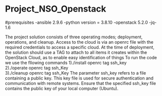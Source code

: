 # Project_NSO_Openstack
#prerequisites
-ansible 2.9.6
-python version = 3.8.10
-openstack 5.2.0 
-jq-1.6

The project solution consists of three operating modes; deployment, operations, and cleanup.  Access to the cloud is via an openrc file with the required credentials to access a specific cloud. At the time of deployment, the solution should use a TAG to attach to all items it creates within the OpenStack Cloud, as to enable easy identification of things 
To run the code we use the fllowing commands 
1)./install openrc tag ssh_key    
2)./operate openrc tag ssh_Key                    
3)./cleanup openrc tag ssh_Key
The parameter ssh_key refers to a file containing a public key. This key file is used for secure authentication and communication with remote systems. Ensure that the specified ssh_key file contains the public key of your local computer (Ubuntu).
